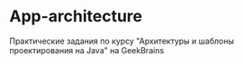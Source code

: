 # App-architecture

Практические задания по курсу "Архитектуры и шаблоны проектирования на Java" на GeekBrains
